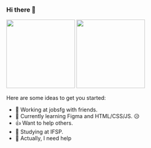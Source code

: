 ### Hi there 👋

<div>
<img height="180em" src="https://github-readme-stats.vercel.app/api?username=BellaHertel&show_icons=true&layout=compact&theme=dracula"") /> 
<img height="180em" src="https://github-readme-stats.vercel.app/api/top-langs/?username=BellaHertel&layout=compact&theme=dracula" />
<div>

Here are some ideas to get you started:
- 💼 Working at jobsfg with friends. 
- 🌱 Currently learning Figma and HTML/CSS/JS. 😥
- 👍 Want to help others.
- 📖 Studying at IFSP. 
- 🤔 Actually, I need help

